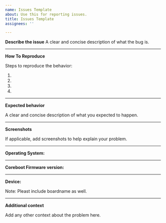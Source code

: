 ```yaml
---
name: Issues Template
about: Use this for reporting issues.
title: Issues Template
assignees: ''

---
```


**Describe the issue**
A clear and concise description of what the bug is.




---

**How To Reproduce**

Steps to reproduce the behavior:

1.

2.

3.

4.


---

**Expected behavior**

A clear and concise description of what you expected to happen.


---


**Screenshots**

If applicable, add screenshots to help explain your problem.



---

**Operating System:**




---


**Coreboot Firmware version:**




---


**Device:**
 
 Note: Pleast include boardname as well.



---


**Additional context**

Add any other context about the problem here.







